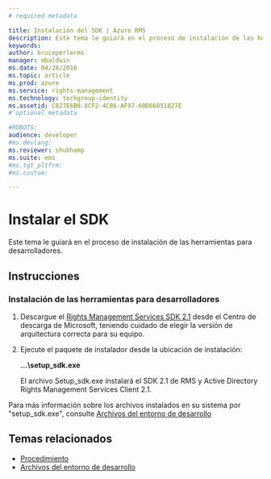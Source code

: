 ```yaml
---
# required metadata

title: Instalación del SDK | Azure RMS
description: Este tema le guiará en el proceso de instalación de las herramientas para desarrolladores.
keywords:
author: bruceperlerms
manager: mbaldwin
ms.date: 04/28/2016
ms.topic: article
ms.prod: azure
ms.service: rights-management
ms.technology: techgroup-identity
ms.assetid: C827E6B8-8CF2-4C86-AF97-60D66851827E
# optional metadata

#ROBOTS:
audience: developer
#ms.devlang:
ms.reviewer: shubhamp
ms.suite: ems
#ms.tgt_pltfrm:
#ms.custom:

---
```


# Instalar el SDK

Este tema le guiará en el proceso de instalación de las herramientas para desarrolladores.

## Instrucciones

### Instalación de las herramientas para desarrolladores

1.  Descargue el [Rights Management Services SDK 2.1](http://www.microsoft.com/en-us/download/details.aspx?id=38397) desde el Centro de descarga de Microsoft, teniendo cuidado de elegir la versión de arquitectura correcta para su equipo.
2.  Ejecute el paquete de instalador desde la ubicación de instalación:

    **...\\setup\_sdk.exe**

    El archivo Setup\_sdk.exe instalará el SDK 2.1 de RMS y Active Directory Rights Management Services Client 2.1.

Para más información sobre los archivos instalados en su sistema por "setup\_sdk.exe", consulte [Archivos del entorno de desarrollo](sdk-elements.md)

## Temas relacionados

* [Procedimiento](how-to-use-msipc.md)
* [Archivos del entorno de desarrollo](sdk-elements.md)
 

 





<!--HONumber=Apr16_HO4-->


